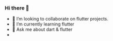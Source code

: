 ### Hi there 👋
- 👯 I’m looking to collaborate on flutter projects.
- 🌱 I’m currently learning flutter
- 💬 Ask me about dart & flutter
- 


<!--
**MehadeHassan/MehadeHassan** is a ✨ _special_ ✨ repository because its `README.md` (this file) appears on your GitHub profile.

Here are some ideas to get you started:

- 🔭 I’m currently working on ...
- 🌱 I’m currently learning ...
- 👯 I’m looking to collaborate on ...
- 🤔 I’m looking for help with ...
- 💬 Ask me about ...
- 📫 How to reach me: ...
- 😄 Pronouns: ...
- ⚡ Fun fact: ...
-->
